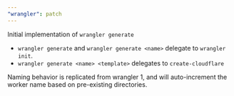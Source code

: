 ```yaml
---
"wrangler": patch
---
```


Initial implementation of `wrangler generate`

- `wrangler generate` and `wrangler generate <name>` delegate to `wrangler init`.
- `wrangler generate <name> <template>` delegates to `create-cloudflare`

Naming behavior is replicated from wrangler 1, and will auto-increment the
worker name based on pre-existing directories.
